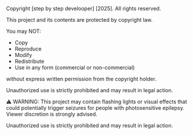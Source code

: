 Copyright [step by step develooper] [2025]. All rights reserved.

This project and its contents are protected by copyright law.

You may NOT:
- Copy
- Reproduce
- Modify
- Redistribute
- Use in any form (commercial or non-commercial)

without express written permission from the copyright holder.

Unauthorized use is strictly prohibited and may result in legal action.

⚠️ WARNING: This project may contain flashing lights or visual effects 
that could potentially trigger seizures for people with photosensitive epilepsy. 
Viewer discretion is strongly advised.

Unauthorized use is strictly prohibited and may result in legal action.
